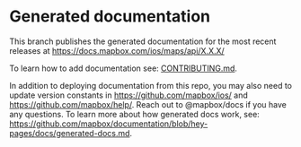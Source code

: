# Generated documentation

This branch publishes the generated documentation for the most recent releases at https://docs.mapbox.com/ios/maps/api/X.X.X/

To learn how to add documentation see: [CONTRIBUTING.md](https://github.com/mapbox/mapbox-gl-native-ios/blob/master/CONTRIBUTING.md).

In addition to deploying documentation from this repo, you may also need to update version constants in https://github.com/mapbox/ios/ and https://github.com/mapbox/help/. Reach out to @mapbox/docs if you have any questions. To learn more about how generated docs work, see: https://github.com/mapbox/documentation/blob/hey-pages/docs/generated-docs.md.
